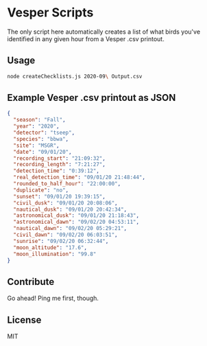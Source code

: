 # Vesper Scripts

The only script here automatically creates a list of what birds you've identified in any given hour from a Vesper .csv printout.

## Usage

```sh
node createChecklists.js 2020-09\ Output.csv
```

## Example Vesper .csv printout as JSON

```json
{
  "season": "Fall",
  "year": "2020",
  "detector": "tseep",
  "species": "bbwa",
  "site": "MSGR",
  "date": "09/01/20",
  "recording_start": "21:09:32",
  "recording_length": "7:21:27",
  "detection_time": "0:39:12",
  "real_detection_time": "09/01/20 21:48:44",
  "rounded_to_half_hour": "22:00:00",
  "duplicate": "no",
  "sunset": "09/01/20 19:39:15",
  "civil_dusk": "09/01/20 20:08:06",
  "nautical_dusk": "09/01/20 20:42:34",
  "astronomical_dusk": "09/01/20 21:18:43",
  "astronomical_dawn": "09/02/20 04:53:11",
  "nautical_dawn": "09/02/20 05:29:21",
  "civil_dawn": "09/02/20 06:03:51",
  "sunrise": "09/02/20 06:32:44",
  "moon_altitude": "17.6",
  "moon_illumination": "99.8"
}
```

## Contribute

Go ahead! Ping me first, though.

## License

MIT